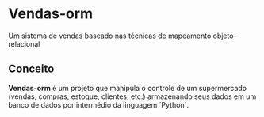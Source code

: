 # Vendas-orm
Um sistema de vendas baseado nas técnicas de mapeamento objeto-relacional
## Conceito
**Vendas-orm** é um projeto que manipula o controle de um supermercado (vendas, compras, estoque, clientes, etc.) armazenando seus dados em um banco de dados por intermédio da linguagem ´Python´.
